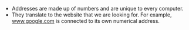 - Addresses are made up of numbers and are unique to every computer.
- They translate to the website that we are looking for. For example, www.google.com is connected to its own numerical address.